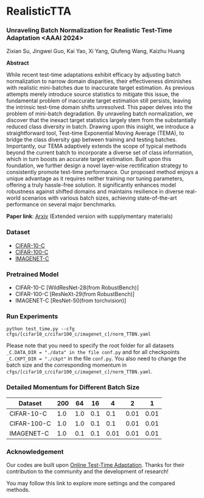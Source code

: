 # RealisticTTA

### Unraveling Batch Normalization for Realistic Test-Time Adaptation <AAAI 2024> 
Zixian Su, Jingwei Guo, Kai Yao, Xi Yang, Qiufeng Wang,  Kaizhu Huang

**Abstract**

While recent test-time adaptations exhibit efficacy by adjusting batch normalization to narrow domain disparities, their effectiveness diminishes with realistic mini-batches due to inaccurate target estimation. As previous attempts merely introduce source statistics to mitigate this issue, the fundamental problem of inaccurate target estimation still persists, leaving the intrinsic test-time domain shifts unresolved. This paper delves into the problem of mini-batch degradation. By unraveling batch normalization, we discover that the inexact target statistics largely stem from the substantially reduced class diversity in batch. Drawing upon this insight, we introduce a straightforward tool, Test-time Exponential Moving Average (TEMA), to bridge the class diversity gap between training and testing batches. Importantly, our TEMA adaptively extends the scope of typical methods beyond the current batch to incorporate a diverse set of class information, which in turn boosts an accurate target estimation. Built upon this foundation, we further design a novel layer-wise rectification strategy to consistently promote test-time performance.
Our proposed method enjoys a unique advantage as it requires neither training nor tuning parameters, offering a truly hassle-free solution. It significantly enhances model robustness against shifted domains and maintains resilience in diverse real-world scenarios with various batch sizes, achieving state-of-the-art performance on several major benchmarks.

**Paper link**: [Arxiv](https://arxiv.org/abs/2312.09486) (Extended version with supplymentary materials)

### Dataset

* [CIFAR-10-C](https://zenodo.org/record/2535967#.ZBiI7NDMKUk)
* [CIFAR-100-C](https://zenodo.org/records/3555552#.ZBiJA9DMKUk)
* [IMAGENET-C](https://zenodo.org/records/2235448#.Yj2RO_co_mF)

### Pretrained Model
* CIFAR-10-C [WildResNet-28(from RobustBench)]
* CIFAR-100-C [ResNeXt-29(from RobustBench)]
* IMAGENET-C [ResNet-50(from torchvision)]

### Run Experiments
``python test_time.py --cfg cfgs/[cifar10_c/cifar100_c/imagenet_c]/norm_TTBN.yaml``

Please note that you need to specify the root folder for all datasets `_C.DATA_DIR = "./data" in the file conf.py` and  for all checkpoints `_C.CKPT_DIR = "./ckpt"` in the file `conf.py`. You also need to change the batch size and the corresponding momentum in ``cfgs/[cifar10_c/cifar100_c/imagenet_c]/norm_TTBN.yaml``.

### Detailed Momentum for Different Batch Size

| Dataset| 200 | 64 | 16 | 4 | 2 | 1 |
|-----|-----|-----|-----|-----|-----|-----|
|CIFAR-10-C|1.0|1.0|0.1|0.1|0.01|0.01|
|CIFAR-100-C|1.0|1.0| 0.1|0.1|0.01|0.01|
|IMAGENET-C| 1.0|0.1| 0.1|0.01|0.01|0.01 |

### Acknowledgement
Our codes are built upon [Online Test-Time Adaptation](https://github.com/mariodoebler/test-time-adaptation/tree/main). Thanks for their contribution to the community and the development of research!

You may follow this link to explore more settings and the compared methods.

